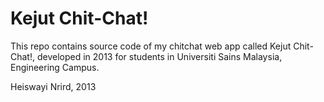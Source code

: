 # Kejut Chit-Chat!

This repo contains source code of my chitchat web app called Kejut Chit-Chat!, developed in 2013 for students in Universiti Sains Malaysia, Engineering Campus.

Heiswayi Nrird, 2013
